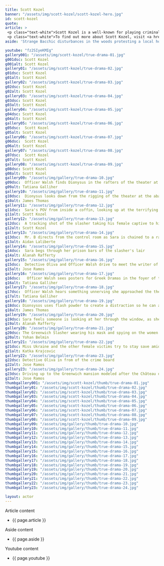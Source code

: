 ```yaml
---
title: Scott Kozel
banner: "/assets/img/scott-kozel/scott-kozel-hero.jpg"
id: scott-kozel
quote: 
article: >
 <p class="text-white">Scott Kozel is a well-known for playing criminals and mass murders. It’s no wonder, he’s 6'6"and gives himself entirely to playing the part of the lead Slasher Cane. Director James explains, "I asked Scott what kind of weapon he wants, and he knew immediately that he wanted a large karambit knife. He loves his work. Scott’s an English major from Drew University so he’s actually a very nice sensitive guy – but he loves to play monsters. "None of the literary irony of the Slaser Chant was wasted on Scott. He  chants the slasher chant from the movie, "Are we having fun? Yes!". <br><br> The Slasher Chant: <br> We hug our weapons! <br> We take what is ours! <br> We kill the defilers! <br> Are we committed? Yes! <br> Are we having fun? Yes! <br> Are we strong, powerful and dangerous? Yes! Yes! Yes!</p>
 <p class="text-white">To find out more about Scott Kozel, visit <a href="https://www.facebook.com/scott.kozel" target="_blank" class="underline mail-link">www.facebook.com/scott.kozel</a></p>
aside: 'Strange Bacchic disturbances in the woods protesting a local horror movie prompt a police investigation. A shadowy figure emerges.  Calling himself the God of Drama, he believes that he can achieve the seemingly impossible goal of returning drama to its original purpose – of preparing citizens for leadership in democracy. As the horror movie spirals out of control, and the Bacchae are consumed in violence - can officer Ailish Walsh discern the truth before a gruesome Greek drama unfolds? <br><br> Director James Thomas creates a Greek tragedy for our time. A horror story that looks at the original role of drama – as the companion invention of democracy – to shed light on how modern media is still working in our lives, in hidden ways, to rip us apart. True Drama is an alarm – a rare moment of clarity – a terrifying jolt - and an invitation to enjoy the true transcendental power of drama to help us envision a better Democracy. '

youtube: "fz2SIyeKMIg"
gallery001: "/assets/img/scott-kozel/true-drama-01.jpg"
g001dsc: Scott Kozel
g001alt: Scott Kozel 
gallery01: "/assets/img/scott-kozel/true-drama-02.jpg"
g01dsc: Scott Kozel
g01alt: Scott Kozel  
gallery02: "/assets/img/scott-kozel/true-drama-03.jpg"
g02dsc: Scott Kozel
g02alt: Scott Kozel
gallery03: "/assets/img/scott-kozel/true-drama-04.jpg"
g03dsc: Scott Kozel
g03alt: Scott Kozel
gallery04: "/assets/img/scott-kozel/true-drama-05.jpg"
g04dsc: Scott Kozel
g04alt: Scott Kozel  
gallery05: "/assets/img/scott-kozel/true-drama-06.jpg"
g05dsc:  Scott Kozel 
g05alt: Scott Kozel 
gallery06: "/assets/img/scott-kozel/true-drama-07.jpg"
g06dsc:  Scott Kozel
g06alt: Scott Kozel  
gallery07: "/assets/img/scott-kozel/true-drama-08.jpg"
g07dsc:  Scott Kozel
g07alt: Scott Kozel
gallery08: "/assets/img/scott-kozel/true-drama-09.jpg"
g08dsc: Scott Kozel  
g08alt: Scott Kozel
gallery09: "/assets/img/gallery/true-drama-10.jpg"
g09dsc:  Officer Walsh finds Dionysus in the rafters of the theater at the abandoned sanitarium  
g09alt: Tatiana Galliher  
gallery10: "/assets/img/gallery/true-drama-11.jpg"
g10dsc:  Dionysus looks down from the rigging of the theater at the abandoned sanitarium  
g10alt: James Thomas
gallery11: "/assets/img/gallery/true-drama-12.jpg"
g11dsc:  Sara's POV from inside a coffin, looking up at the terrifying masked slasher 
g11alt: Scott Kozel 
gallery12: "/assets/img/gallery/true-drama-13.jpg"
g12dsc:  A tracking shot of the slasher taking his female captive to his underground lair 
g12alt: Scott Kozel 
gallery13: "/assets/img/gallery/true-drama-14.jpg"
g13dsc:  Mr. B directs from the control room as Sara is chained to a rack before being tortured 
g13alt: Aidan Laliberte  
gallery14: "/assets/img/gallery/true-drama-15.jpg"
g14dsc:  Sara begs through her prison bars of the slasher's lair
g14alt: Alanah Rafferty
gallery15: "/assets/img/gallery/true-drama-16.jpg"
g15dsc:  Detective Oliva and Officer Walsh drive to meet the writer of the slasher script 
g15alt: Jose Ramos
gallery16: "/assets/img/gallery/true-drama-17.jpg"
g16dsc:   Officer Walsh sees posters for Greek Dramas in the foyer of the theater at the abandoned sanitarium 
g16alt: Tatiana Galliher 
gallery17: "/assets/img/gallery/true-drama-18.jpg"
g17dsc:  Officer Walsh hears something unnerving she approached the theater stage 
g17alt: Tatiana Galliher  
gallery18: "/assets/img/gallery/true-drama-19.jpg"
g18dsc: Dionsysos uses flash powder to create a distraction so he can avoid being tased by police
g18alt: James Thomas
gallery19: "/assets/img/gallery/true-drama-20.jpg"
g19dsc: Sara feels someone is looking at her through the window, as she showers in the Slasher's house
g19alt: Alanah Rafferty
gallery20: "/assets/img/gallery/true-drama-21.jpg"
g20dsc: The Greenwich Slasher wearing his mask and spying on the women in the shower
g20alt: Yohan Belmin
gallery21: "/assets/img/gallery/true-drama-22.jpg"
g21dsc: Miss Ukraine and the other female victims try to stay save amid the chaos on set
g21alt: Katka Krajcovic 
gallery22: "/assets/img/gallery/true-drama-23.jpg"
g22dsc: Detective Oliva in from of the crime board
g22alt: Jose Ramos
gallery23: "/assets/img/gallery/true-drama-24.jpg"
g23dsc: Driving up to the Greenwich mansion modeled after the Château de Malmaison in French
g23alt: Jose Ramos
thumbgallery001: "/assets/img/scott-kozel/thumb/true-drama-01.jpg"
thumbgallery01: "/assets/img/scott-kozel/thumb/true-drama-02.jpg"
thumbgallery02: "/assets/img/scott-kozel/thumb/true-drama-03.jpg"
thumbgallery03: "/assets/img/scott-kozel/thumb/true-drama-04.jpg"
thumbgallery04: "/assets/img/scott-kozel/thumb/true-drama-05.jpg"
thumbgallery05: "/assets/img/scott-kozel/thumb/true-drama-06.jpg"
thumbgallery06: "/assets/img/scott-kozel/thumb/true-drama-07.jpg"
thumbgallery07: "/assets/img/scott-kozel/thumb/true-drama-08.jpg"
thumbgallery08: "/assets/img/scott-kozel/thumb/true-drama-09.jpg"
thumbgallery09: "/assets/img/gallery/thumb/true-drama-10.jpg"
thumbgallery10: "/assets/img/gallery/thumb/true-drama-11.jpg"
thumbgallery11: "/assets/img/gallery/thumb/true-drama-12.jpg"
thumbgallery12: "/assets/img/gallery/thumb/true-drama-13.jpg"
thumbgallery13: "/assets/img/gallery/thumb/true-drama-14.jpg"
thumbgallery14: "/assets/img/gallery/thumb/true-drama-15.jpg"
thumbgallery15: "/assets/img/gallery/thumb/true-drama-16.jpg"
thumbgallery16: "/assets/img/gallery/thumb/true-drama-17.jpg"
thumbgallery17: "/assets/img/gallery/thumb/true-drama-18.jpg"
thumbgallery18: "/assets/img/gallery/thumb/true-drama-19.jpg"
thumbgallery19: "/assets/img/gallery/thumb/true-drama-20.jpg"
thumbgallery20: "/assets/img/gallery/thumb/true-drama-21.jpg"
thumbgallery21: "/assets/img/gallery/thumb/true-drama-22.jpg"
thumbgallery22: "/assets/img/gallery/thumb/true-drama-23.jpg"
thumbgallery23: "/assets/img/gallery/thumb/true-drama-24.jpg"

layout: actor
---
```


Article content
* {{ page.article }}

Aside content
* {{ page.aside }}

Youtube content
* {{ page.youtube }}

